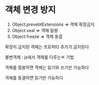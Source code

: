 # 객체 변경 방지

1. Object.prevebtExtensions => 객체 확장금지
2. Object.seal => 객체 밀봉
3. Object.freeze => 객체 동결

확장이 금지된 객체는 프로퍼티 추가가 금지된다

불변객체 : js에서 객체를 다루는ㅉ 기법

객체를 밀봉하면 객체는 읽기와 쓰기만 가능하다

객체를 동결하면 읽기만 가능하다
